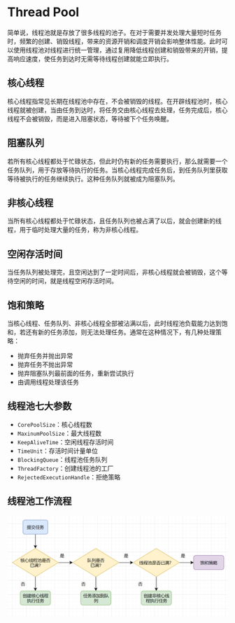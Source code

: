 # Thread Pool
简单说，线程池就是存放了很多线程的池子。在对于需要并发处理大量短时任务时，频繁的创建、销毁线程，带来的资源开销和调度开销会影响整体性能。此时可以使用线程池对线程进行统一管理，通过复用降低线程创建和销毁带来的开销，提高响应速度，使任务到达时无需等待线程创建就能立即执行。

## 核心线程
核心线程指常见长期在线程池中存在，不会被销毁的线程。在开辟线程池时，核心线程就被创建，当由任务到达时，将任务交由核心线程去处理，任务完成后，核心线程不会被销毁，而是进入阻塞状态，等待被下个任务唤醒。

## 阻塞队列
若所有核心线程都处于忙碌状态，但此时仍有新的任务需要执行，那么就需要一个任务队列，用于存放等待执行的任务。当核心线程完成任务后，到任务队列里获取等待被执行的任务继续执行。这种任务队列就被成为阻塞队列。

## 非核心线程
当所有核心线程都处于忙碌状态，且任务队列也被占满了以后，就会创建新的线程，用于临时处理大量的任务，称为非核心线程。

## 空闲存活时间
当任务队列被处理完，且空闲达到了一定时间后，非核心线程就会被销毁，这个等待空闲的时间，就是线程空闲存活时间。

## 饱和策略
当核心线程、任务队列、非核心线程全部被沾满以后，此时线程池负载能力达到饱和，若还有新的任务添加，则无法处理任务。通常在这种情况下，有几种处理策略：
- 抛弃任务并抛出异常
- 抛弃任务不抛出异常
- 抛弃阻塞队列最前面的任务，重新尝试执行
- 由调用线程处理该任务
  
## 线程池七大参数
- `CorePoolSize`：核心线程数
- `MaxinumPoolSize`：最大线程数
- `KeepAliveTime`：空闲线程存活时间
- `TimeUnit`：存活时间计量单位
- `BlockingQueue`：线程池任务队列
- `ThreadFactory`：创建线程池的工厂
- `RejectedExecutionHandle`：拒绝策略

## 线程池工作流程

![Thread Pool](images/ThreadPool.png)